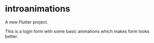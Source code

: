 # introanimations

A new Flutter project.


This is a login form with some basic animations which makes 
form looks better.
